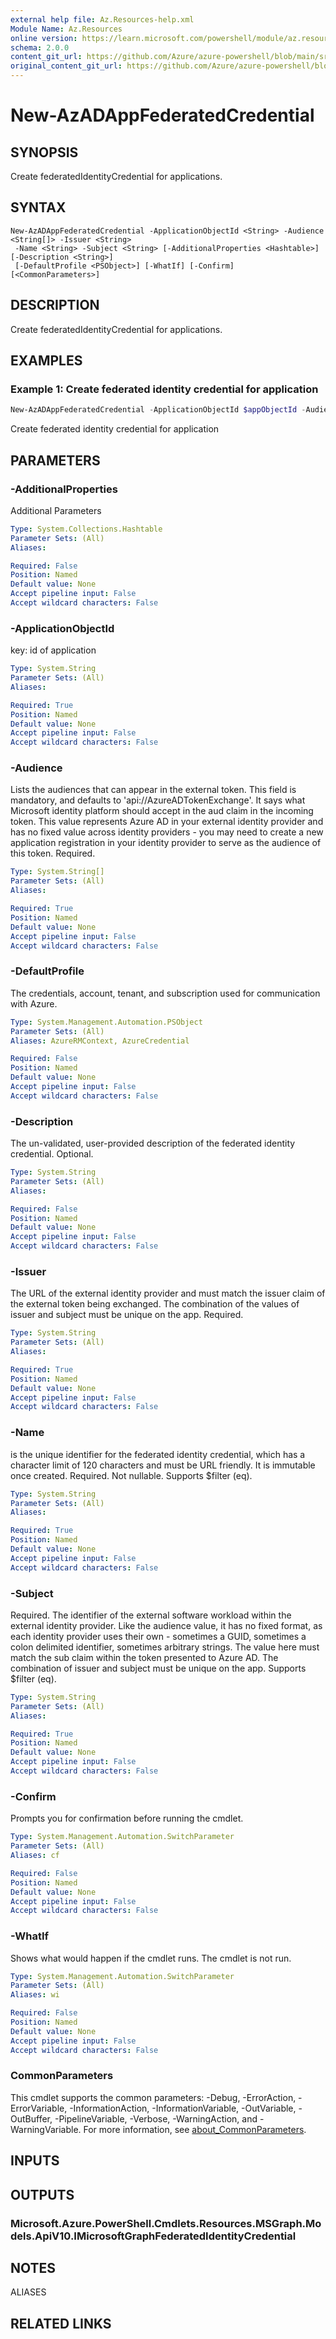 ```yaml
---
external help file: Az.Resources-help.xml
Module Name: Az.Resources
online version: https://learn.microsoft.com/powershell/module/az.resources/new-azadappfederatedidentitycredential
schema: 2.0.0
content_git_url: https://github.com/Azure/azure-powershell/blob/main/src/Resources/Resources/help/New-AzADAppFederatedCredential.md
original_content_git_url: https://github.com/Azure/azure-powershell/blob/main/src/Resources/Resources/help/New-AzADAppFederatedCredential.md
---
```


# New-AzADAppFederatedCredential

## SYNOPSIS
Create federatedIdentityCredential for applications.

## SYNTAX

```
New-AzADAppFederatedCredential -ApplicationObjectId <String> -Audience <String[]> -Issuer <String>
 -Name <String> -Subject <String> [-AdditionalProperties <Hashtable>] [-Description <String>]
 [-DefaultProfile <PSObject>] [-WhatIf] [-Confirm] [<CommonParameters>]
```

## DESCRIPTION
Create federatedIdentityCredential for applications.

## EXAMPLES

### Example 1: Create federated identity credential for application
```powershell
New-AzADAppFederatedCredential -ApplicationObjectId $appObjectId -Audience api://AzureADTokenExchange -Issuer https://login.microsoftonline.com/3d1e2be9-a10a-4a0c-8380-7ce190f98ed9/v2.0 -name 'test-cred' -Subject 'subject'
```

Create federated identity credential for application

## PARAMETERS

### -AdditionalProperties
Additional Parameters

```yaml
Type: System.Collections.Hashtable
Parameter Sets: (All)
Aliases:

Required: False
Position: Named
Default value: None
Accept pipeline input: False
Accept wildcard characters: False
```

### -ApplicationObjectId
key: id of application

```yaml
Type: System.String
Parameter Sets: (All)
Aliases:

Required: True
Position: Named
Default value: None
Accept pipeline input: False
Accept wildcard characters: False
```

### -Audience
Lists the audiences that can appear in the external token.
This field is mandatory, and defaults to 'api://AzureADTokenExchange'.
It says what Microsoft identity platform should accept in the aud claim in the incoming token.
This value represents Azure AD in your external identity provider and has no fixed value across identity providers - you may need to create a new application registration in your identity provider to serve as the audience of this token.
Required.

```yaml
Type: System.String[]
Parameter Sets: (All)
Aliases:

Required: True
Position: Named
Default value: None
Accept pipeline input: False
Accept wildcard characters: False
```

### -DefaultProfile
The credentials, account, tenant, and subscription used for communication with Azure.

```yaml
Type: System.Management.Automation.PSObject
Parameter Sets: (All)
Aliases: AzureRMContext, AzureCredential

Required: False
Position: Named
Default value: None
Accept pipeline input: False
Accept wildcard characters: False
```

### -Description
The un-validated, user-provided description of the federated identity credential.
Optional.

```yaml
Type: System.String
Parameter Sets: (All)
Aliases:

Required: False
Position: Named
Default value: None
Accept pipeline input: False
Accept wildcard characters: False
```

### -Issuer
The URL of the external identity provider and must match the issuer claim of the external token being exchanged.
The combination of the values of issuer and subject must be unique on the app.
Required.

```yaml
Type: System.String
Parameter Sets: (All)
Aliases:

Required: True
Position: Named
Default value: None
Accept pipeline input: False
Accept wildcard characters: False
```

### -Name
is the unique identifier for the federated identity credential, which has a character limit of 120 characters and must be URL friendly.
It is immutable once created.
Required.
Not nullable.
Supports $filter (eq).

```yaml
Type: System.String
Parameter Sets: (All)
Aliases:

Required: True
Position: Named
Default value: None
Accept pipeline input: False
Accept wildcard characters: False
```

### -Subject
Required.
The identifier of the external software workload within the external identity provider.
Like the audience value, it has no fixed format, as each identity provider uses their own - sometimes a GUID, sometimes a colon delimited identifier, sometimes arbitrary strings.
The value here must match the sub claim within the token presented to Azure AD.
The combination of issuer and subject must be unique on the app.
Supports $filter (eq).

```yaml
Type: System.String
Parameter Sets: (All)
Aliases:

Required: True
Position: Named
Default value: None
Accept pipeline input: False
Accept wildcard characters: False
```

### -Confirm
Prompts you for confirmation before running the cmdlet.

```yaml
Type: System.Management.Automation.SwitchParameter
Parameter Sets: (All)
Aliases: cf

Required: False
Position: Named
Default value: None
Accept pipeline input: False
Accept wildcard characters: False
```

### -WhatIf
Shows what would happen if the cmdlet runs.
The cmdlet is not run.

```yaml
Type: System.Management.Automation.SwitchParameter
Parameter Sets: (All)
Aliases: wi

Required: False
Position: Named
Default value: None
Accept pipeline input: False
Accept wildcard characters: False
```

### CommonParameters
This cmdlet supports the common parameters: -Debug, -ErrorAction, -ErrorVariable, -InformationAction, -InformationVariable, -OutVariable, -OutBuffer, -PipelineVariable, -Verbose, -WarningAction, and -WarningVariable. For more information, see [about_CommonParameters](http://go.microsoft.com/fwlink/?LinkID=113216).

## INPUTS

## OUTPUTS

### Microsoft.Azure.PowerShell.Cmdlets.Resources.MSGraph.Models.ApiV10.IMicrosoftGraphFederatedIdentityCredential

## NOTES

ALIASES

## RELATED LINKS
